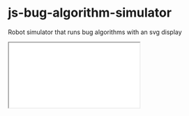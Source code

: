# js-bug-algorithm-simulator
Robot simulator that runs bug algorithms with an svg display

<iframe src="sim.html"></iframe>
